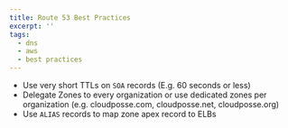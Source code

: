 ```yaml
---
title: Route 53 Best Practices
excerpt: ''
tags:
  - dns
  - aws
  - best practices
---
```


- Use very short TTLs on `SOA` records (E.g. 60 seconds or less)
- Delegate Zones to every organization or use dedicated zones per organization (e.g. cloudposse.com, cloudposse.net, cloudposse.org)
- Use `ALIAS` records to map zone apex record to ELBs

